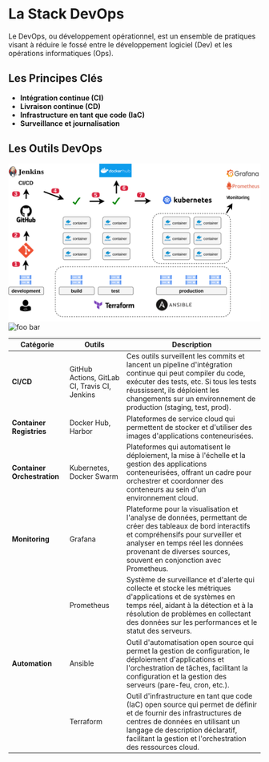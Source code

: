 # La Stack DevOps

Le DevOps, ou développement opérationnel, est un ensemble de pratiques visant à réduire le fossé entre le développement logiciel (Dev) et les opérations informatiques (Ops).

## Les Principes Clés

- **Intégration continue (CI)**
- **Livraison continue (CD)**
- **Infrastructure en tant que code (IaC)**
- **Surveillance et journalisation**

## Les Outils DevOps

![foo bar](/learning/stack-devops/stack-devops.svg#light-mode-only)
![foo bar](/learning/stack-devops/stack-devops-dark.svg#dark-mode-only)

| Catégorie             | Outils                            | Description |
|-----------------------|-----------------------------------|-------------|
| **CI/CD**             | GitHub Actions, GitLab CI, Travis CI, Jenkins | Ces outils surveillent les commits et lancent un pipeline d'intégration continue qui peut compiler du code, exécuter des tests, etc. Si tous les tests réussissent, ils déploient les changements sur un environnement de production (staging, test, prod). |
| **Container Registries** | Docker Hub, Harbor               | Plateformes de service cloud qui permettent de stocker et d'utiliser des images d'applications conteneurisées. |
| **Container Orchestration** | Kubernetes, Docker Swarm        | Plateformes qui automatisent le déploiement, la mise à l'échelle et la gestion des applications conteneurisées, offrant un cadre pour orchestrer et coordonner des conteneurs au sein d'un environnement cloud. |
| **Monitoring**        | Grafana                           | Plateforme pour la visualisation et l'analyse de données, permettant de créer des tableaux de bord interactifs et compréhensifs pour surveiller et analyser en temps réel les données provenant de diverses sources, souvent en conjonction avec Prometheus. |
|                       | Prometheus                        | Système de surveillance et d'alerte qui collecte et stocke les métriques d'applications et de systèmes en temps réel, aidant à la détection et à la résolution de problèmes en collectant des données sur les performances et le statut des serveurs. |
| **Automation**        | Ansible                           | Outil d'automatisation open source qui permet la gestion de configuration, le déploiement d'applications et l'orchestration de tâches, facilitant la configuration et la gestion des serveurs (pare-feu, cron, etc.). |
|                       | Terraform                         | Outil d'infrastructure en tant que code (IaC) open source qui permet de définir et de fournir des infrastructures de centres de données en utilisant un langage de description déclaratif, facilitant la gestion et l'orchestration des ressources cloud. |